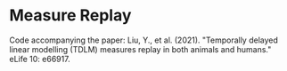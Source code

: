 # Measure Replay
Code accompanying the paper: Liu, Y., et al. (2021). "Temporally delayed linear modelling (TDLM) measures replay in both animals and humans." eLife 10: e66917.
